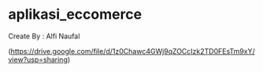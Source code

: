 # aplikasi_eccomerce


Create By : Alfi Naufal

(https://drive.google.com/file/d/1z0Chawc4GWj9qZOCcIzk2TD0FEsTm9xY/view?usp=sharing)

